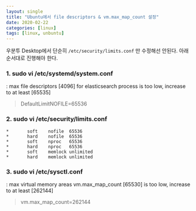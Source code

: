 ```yaml
---
layout: single
title: "Ubuntu에서 file descriptors & vm.max_map_count 설정"
date: 2020-02-22
categories: [linux]
tags: [linux, unbuntu]
---
```


우분투 Desktop에서 단순히 `/etc/security/limits.conf` 만 수정해선 안된다.
아래 순서대로 진행해야 한다.

### 1. sudo vi /etc/systemd/system.conf

: max file descriptors [4096] for elasticsearch process is too low, increase to at least [65535]

> DefaultLimitNOFILE=65536

### 2. sudo vi /etc/security/limits.conf

```
*       soft    nofile  65536
*       hard    nofile  65536
*       soft    nproc   65536
*       hard    nproc   65536
*       soft    memlock unlimited
*       hard    memlock unlimited
```

### 3. sudo vi /etc/sysctl.conf

: max virtual memory areas vm.max_map_count [65530] is too low, increase to at least [262144]

> vm.max_map_count=262144
